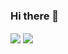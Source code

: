 ### Hi there 👋

<!--
**Jacksiesta/Jacksiesta** is a ✨ _special_ ✨ repository because its `README.md` (this file) appears on your GitHub profile.

Here are some ideas to get you started:

- 🔭 I’m currently working on ...
- 🌱 I’m currently learning ...
- 👯 I’m looking to collaborate on ...
- 🤔 I’m looking for help with ...
- 💬 Ask me about ...
- 📫 How to reach me: ...
- 😄 Pronouns: ...
- ⚡ Fun fact: ...
-->
<div>
	<img align="center" src="https://github-readme-stats.vercel.app/api?username=Jacksiesta&count_private=true&theme=synthwave&show_icons=true" />
	<img align="center" src="https://github-readme-stats.vercel.app/api/top-langs/?username=Jacksiesta&count_private=true&theme=synthwavet&show_icons=true" />
</div>

